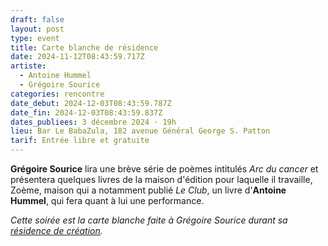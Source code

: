 ```yaml
---
draft: false
layout: post
type: event
title: Carte blanche de résidence
date: 2024-11-12T08:43:59.717Z
artiste:
  - Antoine Hummel
  - Grégoire Sourice
categories: rencontre
date_debut: 2024-12-03T08:43:59.787Z
date_fin: 2024-12-03T08:43:59.837Z
dates_publiees: 3 décembre 2024 · 19h
lieu: Bar Le BabaZula, 182 avenue Général George S. Patton
tarif: Entrée libre et gratuite
---
```

**Grégoire Sourice** lira une brève série de poèmes intitulés *Arc du cancer* et présentera quelques livres de la maison d'édition pour laquelle il travaille, Zoème, maison qui a notamment publié *Le Club*, un livre d'**Antoine Hummel**, qui fera quant à lui une performance.

*Cette soirée est la carte blanche faite à Grégoire Sourice durant sa [résidence de création](https://maiporennes.fr/residence/2024/04/23/r-sidence-dautomne).*